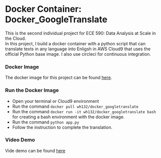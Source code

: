 # Docker Container: Docker_GoogleTranslate
This is the second individual project for ECE 590: Data Analysis at Scale in the Cloud. 
<br> In this project, I build a docker container with a python script that can translate texts in any language into Enligsh in AWS Cloud9 that uses the official Python base image. I also use circleci for continuous integration.

### Docker Image
The docker image for this project can be found [here](https://hub.docker.com/r/wh132/docker_googletranslate).

### Run the Docker Image
* Open your terminal or Cloud9 environment
* Run the command `docker pull wh132/docker_googletranslate`
* Run the command  `docker run -it wh132/docker_googletranslate bash` for creating a bash environment with the docker image.
* Run the command `python app.py`
* Follow the instruction to complete the translation.

### Video Demo
Vide demo can be found [here](www.youtube.com)
